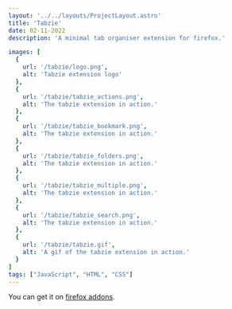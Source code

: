 ```yaml
---
layout: '../../layouts/ProjectLayout.astro'
title: 'Tabzie'
date: 02-11-2022
description: 'A minimal tab organiser extension for firefox.'

images: [
  {
    url: '/tabzie/logo.png',
    alt: 'Tabzie extension logo'
  },
  {
    url: '/tabzie/tabzie_actions.png',
    alt: 'The tabzie extension in action.'
  },
  {
    url: '/tabzie/tabzie_bookmark.png',
    alt: 'The tabzie extension in action.'
  },
  {
    url: '/tabzie/tabzie_folders.png',
    alt: 'The tabzie extension in action.'
  },
  {
    url: '/tabzie/tabzie_multiple.png',
    alt: 'The tabzie extension in action.'
  },
  {
    url: '/tabzie/tabzie_search.png',
    alt: 'The tabzie extension in action.'
  },
  {
    url: '/tabzie/tabzie.gif',
    alt: 'A gif of the tabzie extension in action.'
  }       
]
tags: ["JavaScript", "HTML", "CSS"]
---
```


You can get it on [firefox addons](https://addons.mozilla.org/firefox/addon/tabzie).
